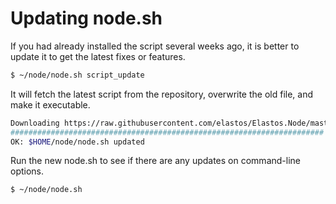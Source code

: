 # Updating node.sh

If you had already installed the script several weeks ago, it is better to update it to get the latest fixes or features.

```bash
$ ~/node/node.sh script_update
```

It will fetch the latest script from the repository, overwrite the old file, and make it executable.

```bash
Downloading https://raw.githubusercontent.com/elastos/Elastos.Node/master/build/skeleton/node.sh...
###################################################################### 100.0%
OK: $HOME/node/node.sh updated
```

Run the new node.sh to see if there are any updates on command-line options.

```bash
$ ~/node/node.sh
```
